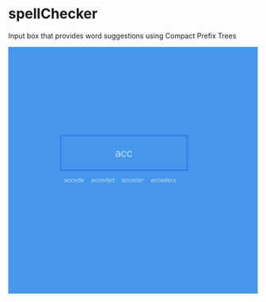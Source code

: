 # spellChecker
Input box that provides word suggestions using Compact Prefix Trees

![app view](input/appView.png)
